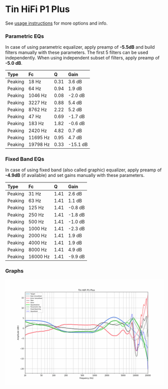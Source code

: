 # Tin HiFi P1 Plus
See [usage instructions](https://github.com/jaakkopasanen/AutoEq#usage) for more options and info.

### Parametric EQs
In case of using parametric equalizer, apply preamp of **-5.5dB** and build filters manually
with these parameters. The first 5 filters can be used independently.
When using independent subset of filters, apply preamp of **-5.0 dB**.

| Type    | Fc       |    Q | Gain     |
|:--------|:---------|:-----|:---------|
| Peaking | 18 Hz    | 0.31 | 3.6 dB   |
| Peaking | 64 Hz    | 0.94 | 1.9 dB   |
| Peaking | 1046 Hz  | 0.08 | -2.0 dB  |
| Peaking | 3227 Hz  | 0.88 | 5.4 dB   |
| Peaking | 8762 Hz  | 2.22 | 5.2 dB   |
| Peaking | 47 Hz    | 0.69 | -1.7 dB  |
| Peaking | 183 Hz   | 1.82 | -0.6 dB  |
| Peaking | 2420 Hz  | 4.82 | 0.7 dB   |
| Peaking | 11695 Hz | 0.95 | 4.7 dB   |
| Peaking | 19798 Hz | 0.33 | -15.1 dB |

### Fixed Band EQs
In case of using fixed band (also called graphic) equalizer, apply preamp of **-4.9dB**
(if available) and set gains manually with these parameters.

| Type    | Fc       |    Q | Gain    |
|:--------|:---------|:-----|:--------|
| Peaking | 31 Hz    | 1.41 | 2.6 dB  |
| Peaking | 63 Hz    | 1.41 | 1.1 dB  |
| Peaking | 125 Hz   | 1.41 | -0.8 dB |
| Peaking | 250 Hz   | 1.41 | -1.8 dB |
| Peaking | 500 Hz   | 1.41 | -1.0 dB |
| Peaking | 1000 Hz  | 1.41 | -2.3 dB |
| Peaking | 2000 Hz  | 1.41 | 1.9 dB  |
| Peaking | 4000 Hz  | 1.41 | 1.9 dB  |
| Peaking | 8000 Hz  | 1.41 | 4.9 dB  |
| Peaking | 16000 Hz | 1.41 | -9.9 dB |

### Graphs
![](./Tin%20HiFi%20P1%20Plus.png)
